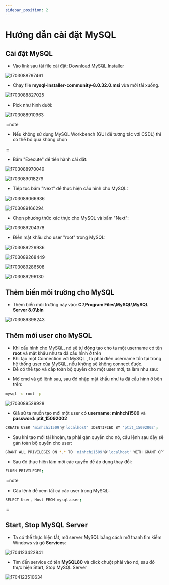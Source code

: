```yaml
---
sidebar_position: 2
---
```


# Hướng dẫn cài đặt MySQL

## Cài đặt MySQL

- Vào link sau tải file cài đặt: [Download MySQL Installer](https://dev.mysql.com/downloads/installer/)

![1703088797461](image/mysql-installation/1703088797461.png)

- Chạy file **mysql-installer-community-8.0.32.0.msi** vừa mới tải xuống.

![1703088827025](image/mysql-installation/1703088827025.png)

- Pick như hình dưới:

![1703088910963](image/mysql-installation/1703088910963.png)

:::note

- Nếu không sử dụng MySQL Workbench (GUI để tương tác với CSDL) thì có thể bỏ qua không chọn

:::

- Bấm "Execute" để tiến hành cài đặt:

![1703088970049](image/mysql-installation/1703088970049.png)

![1703089018279](image/mysql-installation/1703089018279.png)

- Tiếp tục bấm "Next" để thực hiện cấu hình cho MySQL:

![1703089066936](image/mysql-installation/1703089066936.png)

![1703089166294](image/mysql-installation/1703089166294.png)

- Chọn phương thức xác thực cho MySQL và bấm "Next":

![1703089204378](image/mysql-installation/1703089204378.png)

- Điền mật khẩu cho user "root" trong MySQL:

![1703089229936](image/mysql-installation/1703089229936.png)

![1703089268449](image/mysql-installation/1703089268449.png)

![1703089286508](image/mysql-installation/1703089286508.png)

![1703089296130](image/mysql-installation/1703089296130.png)

## Thêm biến môi trường cho MySQL

- Thêm biến môi trường này vào: **C:\Program Files\MySQL\MySQL Server 8.0\bin**

![1703089398243](image/mysql-installation/1703089398243.png)

## Thêm mới user cho MySQL

- Khi cấu hình cho MySQL, nó sẽ tự động tạo cho ta một username có tên **root** và mật khẩu như ta đã cấu hình ở trên
- Khi tạo một Connection với MySQL , ta phải điền username tồn tại trong hệ thống user của MySQL, nếu không sẽ không connect được.
- Để có thể tạo và cấp toàn bộ quyền cho một user mới, ta làm như sau:

* Mở cmd và gõ lệnh sau, sau đó nhập mật khẩu như ta đã cấu hình ở bên trên:

```bash
mysql -u root -p
```

![1703089529928](image/mysql-installation/1703089529928.png)

- Giả sử ta muốn tạo mới một user có **username: minhchi1509** và **password: ptit_15092002**

```bash
CREATE USER 'minhchi1509'@'localhost' IDENTIFIED BY 'ptit_15092002';
```

- Sau khi tạo mới tài khoản, ta phải gán quyền cho nó, câu lệnh sau đây sẽ gán toàn bộ quyền cho user:

```bash
GRANT ALL PRIVILEGES ON *.* TO 'minhchi1509'@'localhost' WITH GRANT OPTION;
```

- Sau đó thực hiện làm mới các quyền để áp dụng thay đổi:

```bash
FLUSH PRIVILEGES;
```

:::note

- Câu lệnh để xem tất cả các user trong MySQL:

```bash
SELECT User, Host FROM mysql.user;
```

:::

## Start, Stop MySQL Server

- Ta có thể thực hiện tắt, mở server MySQL bằng cách mở thanh tìm kiếm Windows và gõ **Services**:

![1704123422841](image/mysql-installation/1704123422841.png)

- Tìm đến service có tên **MySQL80** và click chuột phải vào nó, sau đó thực hiện Start, Stop MySQL Server

![1704123510634](image/mysql-installation/1704123510634.png)
